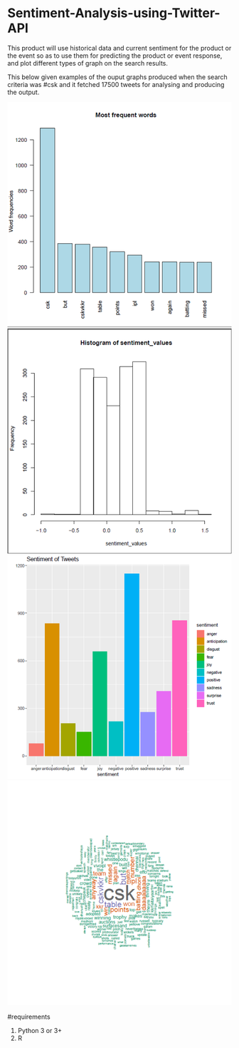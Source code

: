 # Sentiment-Analysis-using-Twitter-API
This product will use historical data and current sentiment for the product or the event
so as to use them for predicting the product or event  response, and plot different types of graph on the search results.


This below given examples of the ouput graphs produced when the search criteria was #csk and it fetched 17500 tweets for analysing and producing the output.

![alt text](https://github.com/raj166/Sentiment-Analysis-using-Twitter-API/blob/master/Bar%20graph.png?raw=true)
![alt text](https://github.com/raj166/Sentiment-Analysis-using-Twitter-API/blob/master/Histogram.png?raw=true)
![alt text](https://github.com/raj166/Sentiment-Analysis-using-Twitter-API/blob/master/Sentiment%20analysis.png?raw=true)
![alt text](https://github.com/raj166/Sentiment-Analysis-using-Twitter-API/blob/master/Word%20cloud.png?raw=true)

#requirements
1) Python 3 or 3+
2) R 
